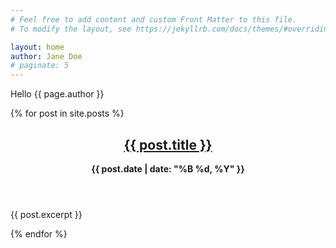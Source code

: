 ```yaml
---
# Feel free to add content and custom Front Matter to this file.
# To modify the layout, see https://jekyllrb.com/docs/themes/#overriding-theme-defaults

layout: home
author: Jane Doe
# paginate: 5
---
```

Hello {{ page.author }}

<div class="posts">
  {% for post in site.posts %}
    <article>
      <header>
        <h2><a href="{{ post.url | relative_url }}">{{ post.title }}</a></h2>
        <p><strong>{{ post.date | date: "%B %d, %Y" }}</strong></p>
      </header>
      <section>
        <!-- 
        excerpt: "This is a short description of the post."
        Alternatively, Jekyll will use the first 250 characters of the content as the default excerpt.
        -->
        <p>{{ post.excerpt }}</p>
      </section>
    </article>
  {% endfor %}
</div>